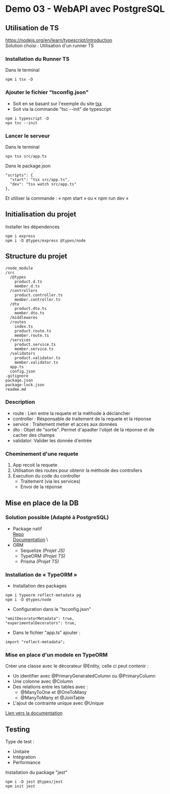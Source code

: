 # Demo 03 - WebAPI avec PostgreSQL

## Utilisation de TS
https://nodejs.org/en/learn/typescript/introduction  \
Solution choisi : Utilisation d'un runner TS

### Installation du Runner TS
Dans le terminal
```
npm i tsx -D
```

### Ajouter le fichier "tsconfig.json"
- Soit en se basant sur l'exemple du site [tsx](https://tsx.is/typescript#tsconfig-json)
- Soit via la commande "tsc --init" de typescript
```
npm i typescript -D
npx tsc --init
```

### Lancer le serveur
Dans le terminal
```
npx tsx src/app.ts
```

Dans le package.json
```
"scripts": {
  "start": "tsx src/app.ts",
  "dev": "tsx watch src/app.ts"
},
```
Et utiliser la commande : « npm start » ou « npm run dev »


## Initialisation du projet
Installer les dépendences
```
npm i express
npm i -D @types/express @types/node
```


## Structure du projet
```
/node_module
/src
  /@types
    product.d.ts
    member.d.ts
  /controllers
    product.controller.ts
    member.controller.ts
  /dto
    product.dto.ts
    member.dto.ts
  /middlewares
  /routes
    index.ts
    product.route.ts
    member.route.ts
  /services
    product.service.ts
    member.service.ts
  /validators
    product.validator.ts
    member.validator.ts
  app.ts
  config.json
.gitignore
package.json
package-lock.json
readme.md
```

### Description 
- route : Lien entre la requete et la méthode à déclancher
- controller : Résponsable de traitement de la requete et la réponse
- service : Traitement metier et acces aux données
- dto : Objet de "sortie". Permet d'apadter l'objet de la réponse et de cacher des champs
- validator: Valider les donnée d'entrée

### Cheminement d'une requete
1) App recoit la requete
2) Utilisation des routes pour obtenir la méthode des controllers
3) Execution du code du controller
   - Traitement (via les services)
   - Envoi de la réponse


## Mise en place de la DB

### Solution possible (Adapté à PostgreSQL)
- Package natif \
  [Repo](https://github.com/brianc/node-postgres)  \
  [Documentation](https://node-postgres.com/)  \
- ORM
  - Sequelize _(Projet JS)_
  - TypeORM _(Projet TS)_
  - Prisma _(Projet TS)_

### Installation de « TypeORM »

- Installation des packages
```
npm i typeorm reflect-metadata pg
npm i -D @types/node
```

- Configuration dans le "tsconfig.json"
```
"emitDecoratorMetadata": true,
"experimentalDecorators": true,
```

- Dans le fichier "app.ts" ajouter :
```
import "reflect-metadata";
```

### Mise en place d'un modele en TypeORM
Créer une classe avec le décorateur @Entity, celle ci peut contenir : 
 - Un identifier avec @PrimaryGeneratedColumn ou @PrimaryColumn
 - Une colonne avec @Column
 - Des relations entre les tables avec :
    - @ManyToOne et @OneToMany
    - @ManyToMany et @JoinTable
  - L'ajout de contrainte unique avec @Unique 

[Lien vers la documentation](https://typeorm.io)

## Testing

Type de test : 
- Unitaire
- Intégration
- Performance 

Installation du package "jest"
```
npm i -D jest @types/jest
npm init jest
```